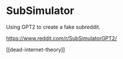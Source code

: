 # SubSimulator

Using GPT2 to create a fake subreddit.

https://www.reddit.com/r/SubSimulatorGPT2/

[[dead-internet-theory]]